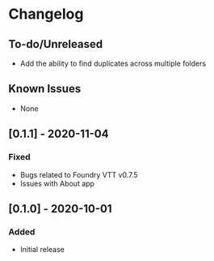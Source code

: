 # Changelog

## To-do/Unreleased
- Add the ability to find duplicates across multiple folders

## Known Issues
- None

## [0.1.1] - 2020-11-04
### Fixed
- Bugs related to Foundry VTT v0.7.5
- Issues with About app

## [0.1.0] - 2020-10-01
### Added
- Initial release